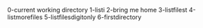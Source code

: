 0-current working directory
1-listi
2-bring me home
3-listfilest
4-listmorefiles
5-listfilesdigitonly
6-firstdirectory
